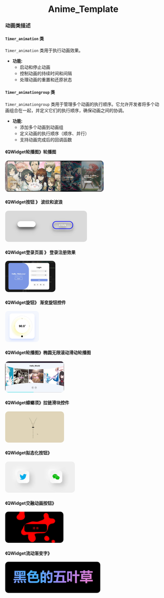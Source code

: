 <div align="center">
  <h1>Anime_Template</h1>
</div>


### 动画类描述

#### `Timer_animation` 类
`Timer_animation` 类用于执行动画效果。

- **功能**:
  - 启动和停止动画
  - 控制动画的持续时间和间隔
  - 处理动画的重置和还原状态

#### `Timer_animationgroup` 类
`Timer_animationgroup` 类用于管理多个动画的执行顺序。它允许开发者将多个动画组合在一起，并定义它们的执行顺序，确保动画之间的协调。

- **功能**:
  - 添加多个动画到动画组
  - 定义动画的执行顺序（顺序、并行）
  - 支持动画完成后的回调函数


#### 《QWidget轮播图》轮播图
<img src="res/carousel_card.png" style="border-radius: 10px; height: 100px">

#### 《QWidget按钮 》 波纹和波浪
<img src="res/2_btn.png" style="border-radius: 10px; height: 100px">

#### 《QWidget登录页面 》 登录注册效果
<img src="res/Responsive_form.png" style="border-radius: 10px; height: 100px">

#### 《QWidget旋钮》 渐变旋钮控件
<img src="res/gradient_knob.png" style="border-radius: 10px; height: 100px">

#### 《QWidget轮播图》椭圆无限滚动滑动轮播图
<img src="res/Adaptive_Carousel.png" style="border-radius: 10px; height: 100px">

#### 《QWidget蟑螂须》拉链滑块控件
<img src="res/蟑螂.png" style="border-radius: 10px; height: 100px">

#### 《QWidget拟态化按钮》
<img src="res/拟态化按钮.png" style="border-radius: 10px; height: 100px">

#### 《QWidget交融动画按钮》
<img src="res/液态.png" style="border-radius: 10px; height: 100px">

#### 《QWidget流动渐变字》
<img src="res/Flowing_Gradient_Font.png" style="border-radius: 10px; height: 100px">
